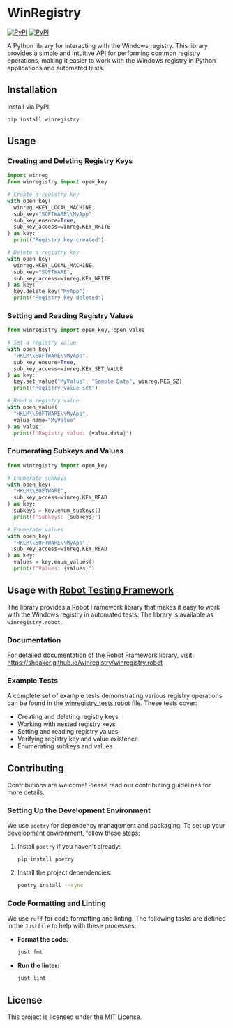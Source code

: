 # WinRegistry

[![PyPI](https://img.shields.io/pypi/v/winregistry.svg)](https://pypi.python.org/pypi/winregistry)
[![PyPI](https://img.shields.io/pypi/dm/winregistry.svg)](https://pypi.python.org/pypi/winregistry)

A Python library for interacting with the Windows registry. This library provides a simple and intuitive API for performing common registry operations, making it easier to work with the Windows registry in Python applications and automated tests.

## Installation

Install via PyPI:

```bash
pip install winregistry
```

## Usage

### Creating and Deleting Registry Keys

```python
import winreg
from winregistry import open_key

# Create a registry key
with open_key(
  winreg.HKEY_LOCAL_MACHINE,
  sub_key="SOFTWARE\\MyApp",
  sub_key_ensure=True,
  sub_key_access=winreg.KEY_WRITE
) as key:
  print("Registry key created")

# Delete a registry key
with open_key(
  winreg.HKEY_LOCAL_MACHINE,
  sub_key="SOFTWARE",
  sub_key_access=winreg.KEY_WRITE
) as key:
  key.delete_key("MyApp")
  print("Registry key deleted")
```

### Setting and Reading Registry Values

```python
from winregistry import open_key, open_value

# Set a registry value
with open_key(
  "HKLM\\SOFTWARE\\MyApp",
  sub_key_ensure=True,
  sub_key_access=winreg.KEY_SET_VALUE
) as key:
  key.set_value("MyValue", "Sample Data", winreg.REG_SZ)
  print("Registry value set")

# Read a registry value
with open_value(
  "HKLM\\SOFTWARE\\MyApp",
  value_name="MyValue"
) as value:
  print(f"Registry value: {value.data}")
```

### Enumerating Subkeys and Values

```python
from winregistry import open_key

# Enumerate subkeys
with open_key(
  "HKLM\\SOFTWARE",
  sub_key_access=winreg.KEY_READ
) as key:
  subkeys = key.enum_subkeys()
  print(f"Subkeys: {subkeys}")

# Enumerate values
with open_key(
  "HKLM\\SOFTWARE\\MyApp",
  sub_key_access=winreg.KEY_READ
) as key:
  values = key.enum_values()
  print(f"Values: {values}")
```

## Usage with [Robot Testing Framework](https://robotframework.org/)

The library provides a Robot Framework library that makes it easy to work with the Windows registry in automated tests. The library is available as `winregistry.robot`.

### Documentation

For detailed documentation of the Robot Framework library, visit:
https://shpaker.github.io/winregistry/winregistry.robot

### Example Tests

A complete set of example tests demonstrating various registry operations can be found in the [winregistry_tests.robot](winregistry_tests.robot) file. These tests cover:

- Creating and deleting registry keys
- Working with nested registry keys
- Setting and reading registry values
- Verifying registry key and value existence
- Enumerating subkeys and values

## Contributing

Contributions are welcome! Please read our contributing guidelines for more details.

### Setting Up the Development Environment

We use `poetry` for dependency management and packaging. To set up your development environment, follow these steps:

1. Install `poetry` if you haven't already:

    ```bash
    pip install poetry
    ```

2. Install the project dependencies:

    ```bash
    poetry install --sync
    ```

### Code Formatting and Linting

We use `ruff` for code formatting and linting. The following tasks are defined in the `Justfile` to help with these processes:

- **Format the code:**

    ```bash
    just fmt
    ```

- **Run the linter:**

    ```bash
    just lint
    ```

## License

This project is licensed under the MIT License.
